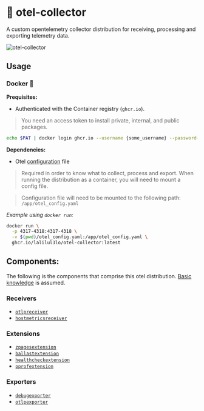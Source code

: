 # 🔭 otel-collector
A custom opentelemetry collector distribution for receiving, processing and exporting telemetry data.

![otel-collector](https://github.com/lalilul3lo/otel-collector/assets/12755671/d4adeaac-f7fe-49b1-8442-4a82f2321ea8)

## Usage

### Docker 🐳
**Prequisites:**
- Authenticated with the Container registry (`ghcr.io`).
> You need an access token to install private, internal, and public packages.
```bash
echo $PAT | docker login ghcr.io --username {some_username} --password-stdin
```

**Dependencies:**
- Otel [configuration](https://opentelemetry.io/docs/collector/configuration/) file
> Required in order to know what to collect, process and export. When running the distribution as a container, you will need to mount a config file.

> Configuration file will need to be mounted to the following path: `/app/otel_config.yaml`

*Example using `docker run`:*
```bash
docker run \
  -p 4317-4318:4317-4318 \
  -v $(pwd)/otel_config.yaml:/app/otel_config.yaml \
  ghcr.io/lalilul3lo/otel-collector:latest
```

## Components:
The following is the components that comprise this otel distribution. [Basic knowledge](https://opentelemetry.io/docs/concepts/components/) is assumed.

### Receivers
- [`otlpreceiver`](https://github.com/open-telemetry/opentelemetry-collector/blob/main/receiver/otlpreceiver/README.md)
- [`hostmetricsreceiver`](https://github.com/open-telemetry/opentelemetry-collector-contrib/blob/main/receiver/hostmetricsreceiver/README.md)
### Extensions
- [`zpagesextension`](https://github.com/open-telemetry/opentelemetry-collector/tree/main/extension/zpagesextension)
- [`ballastextension`](https://github.com/open-telemetry/opentelemetry-collector/blob/main/extension/ballastextension/README.md)
- [`healthcheckextension`](https://github.com/open-telemetry/opentelemetry-collector-contrib/tree/main/extension/healthcheckextension)
- [`pprofextension`](https://github.com/open-telemetry/opentelemetry-collector-contrib/tree/main/extension/pprofextension)
### Exporters
- [`debugexporter`](https://github.com/open-telemetry/opentelemetry-collector/tree/main/exporter/debugexporter)
- [`otlpexporter`](https://github.com/open-telemetry/opentelemetry-collector/tree/main/exporter/otlpexporter)
